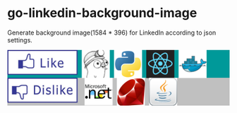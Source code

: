 # go-linkedin-background-image
Generate background image(1584 * 396) for LinkedIn according to json settings.

![sample](https://github.com/hiromaily/go-images/raw/master/images/saved.png)
